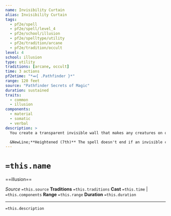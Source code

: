 ```yaml
---
name: Invisibility Curtain
alias: Invisibility Curtain
tags:
  - pf2e/spell
  - pf2e/spell/level_4
  - pf2e/school/illusion
  - pf2e/spelltype/utility
  - pf2e/tradition/arcane
  - pf2e/tradition/occult
level: 4
school: illusion
type: utility
traditions: [arcane, occult]
time: 3 actions
pf2etime: "*⬽{ .Pathfinder }*"
range: 120 feet
source: "Pathfinder Secrets of Magic"
duration: sustained
traits:
  - common
  - illusion
components:
  - material
  - somatic
  - verbal
description: >
  You create a transparent invisible wall that makes any creatures on one side of the wall invisible to those on the other side. You choose which side of the wall provides invisibility to the creatures on that side when you cast the spell. You create either a 1-inch-thick wall in a straight line up to 60 feet long and 10 feet high or a 1-inch‑thick, 10-foot-radius ring with the same height. The wall is intangible and stands vertically in either of the two forms. If you wish to do so, you can create the wall with a shorter length or height, or with a smaller radius. Any creature that crosses the wall becomes visible or invisible as appropriate, and it's visible if any portion of it is on the visible side of the wall. If a creature rendered invisible by the wall takes a hostile action, the spell ends after the hostile action is completed.

  &NewLine;**Heightened (7th)** The spell doesn't end if an invisible creature takes a hostile action.
---
```

# `=this.name`
==illusion==

*Source* `=this.source`
**Traditions** `=this.traditions`
**Cast** `=this.time` | `=this.components`
**Range** `=this.range`
**Duration** `=this.duration`

***
`=this.description`